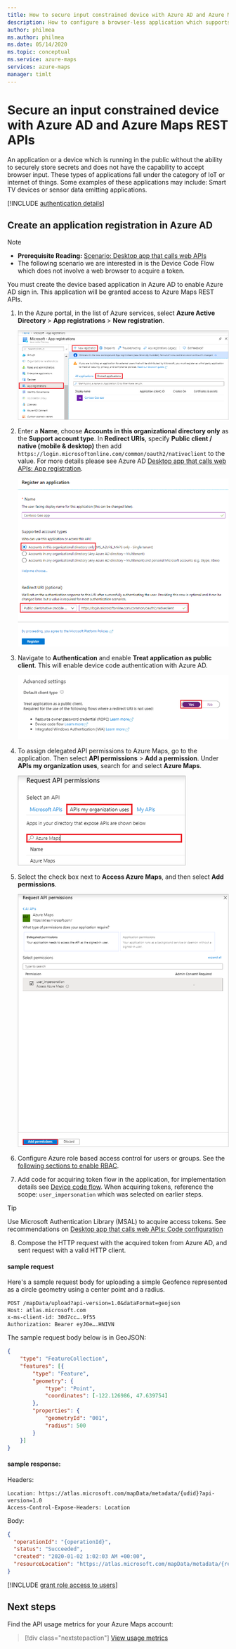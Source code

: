 ```yaml
---
title: How to secure input constrained device with Azure AD and Azure Maps REST APIs
description: How to configure a browser-less application which supports sign-in to Azure AD and calls Azure Maps REST APIs.
author: philmea
ms.author: philmea
ms.date: 05/14/2020
ms.topic: conceptual
ms.service: azure-maps
services: azure-maps
manager: timlt
---
```


# Secure an input constrained device with Azure AD and Azure Maps REST APIs

An application or a device which is running in the public without the ability to securely store secrets and does not have the capability to accept browser input. These types of applications fall under the category of IoT or internet of things. Some examples of these applications may include: Smart TV devices or sensor data emitting applications. 

[!INCLUDE [authentication details](./includes/view-auth-details.md)]

## Create an application registration in Azure AD

> [!NOTE]
> * **Prerequisite Reading:** [Scenario: Desktop app that calls web APIs](https://docs.microsoft.com/azure/active-directory/develop/scenario-desktop-overview)
> * The following scenario we are interested in is the Device Code Flow which does not involve a web browser to acquire a token.

You must create the device based application in Azure AD to enable Azure AD sign in. This application will be granted access to Azure Maps REST APIs.

1. In the Azure portal, in the list of Azure services, select **Azure Active Directory** > **App registrations** > **New registration**.  

    ![App registration](./media/how-to-manage-authentication/app-registration.png)

2. Enter a **Name**, choose **Accounts in this organizational directory only** as the **Support account type**. In **Redirect URIs**, specify **Public client / native (mobile & desktop)** then add `https://login.microsoftonline.com/common/oauth2/nativeclient` to the value. For more details please see Azure AD [Desktop app that calls web APIs: App registration](https://docs.microsoft.com/azure/active-directory/develop/scenario-desktop-app-registration).   

    ![Add app registration details for name and redirect uri](./media/azure-maps-authentication/devicecode-app-registration.png)

3. Navigate to **Authentication** and enable **Treat application as public client**. This will enable device code authentication with Azure AD.
    
    ![Enable app registration as public client](./media/azure-maps-authentication/devicecode-public-client.png)

4.  To assign delegated API permissions to Azure Maps, go to the application. Then select **API permissions** > **Add a permission**. Under **APIs my organization uses**, search for and select **Azure Maps**.

    ![Add app API permissions](./media/how-to-manage-authentication/app-permissions.png)

5. Select the check box next to **Access Azure Maps**, and then select **Add permissions**.

    ![Select app API permissions](./media/how-to-manage-authentication/select-app-permissions.png)

6. Configure Azure role based access control for users or groups. See the [following sections to enable RBAC](#grant-role-based-access-for-users-to-azure-maps).

7. Add code for acquiring token flow in the application, for implementation details see [Device code flow](https://docs.microsoft.com/azure/active-directory/develop/scenario-desktop-acquire-token#device-code-flow). When acquiring tokens, reference the scope: `user_impersonation` which was selected on earlier steps.

> [!Tip]
> Use Microsoft Authentication Library (MSAL) to acquire access tokens. See recommendations on [Desktop app that calls web APIs: Code configuration](https://docs.microsoft.com/azure/active-directory/develop/scenario-desktop-app-configuration)

8. Compose the HTTP request with the acquired token from Azure AD, and sent request with a valid HTTP client.

#### sample request
Here's a sample request body for uploading a simple Geofence represented as a circle geometry using a center point and a radius.

```http
POST /mapData/upload?api-version=1.0&dataFormat=geojson
Host: atlas.microsoft.com
x-ms-client-id: 30d7cc….9f55
Authorization: Bearer eyJ0e….HNIVN
```

 The sample request body below is in GeoJSON:
```json
{
    "type": "FeatureCollection",
    "features": [{
        "type": "Feature",
        "geometry": {
            "type": "Point",
            "coordinates": [-122.126986, 47.639754]
        },
        "properties": {
            "geometryId": "001",
            "radius": 500
        }
    }]
}
```

#### sample response:

Headers:
```http
Location: https://atlas.microsoft.com/mapData/metadata/{udid}?api-version=1.0
Access-Control-Expose-Headers: Location
```

Body:
```json
{
  "operationId": "{operationId}",
  "status": "Succeeded",
  "created": "2020-01-02 1:02:03 AM +00:00",
  "resourceLocation": "https://atlas.microsoft.com/mapData/metadata/{resourceId}?api-version=1.0"
}
```

[!INCLUDE [grant role access to users](./includes/grant-rbac-users.md)]

## Next steps

Find the API usage metrics for your Azure Maps account:
> [!div class="nextstepaction"]
> [View usage metrics](how-to-view-api-usage.md)
